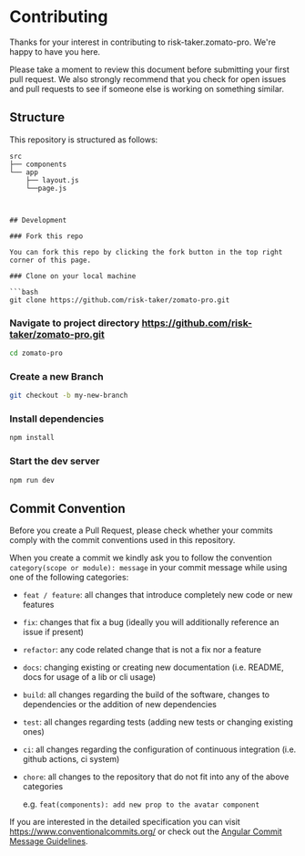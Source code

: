 # Contributing

Thanks for your interest in contributing to risk-taker.zomato-pro. We're happy to have you here.

Please take a moment to review this document before submitting your first pull request. We also strongly recommend that you check for open issues and pull requests to see if someone else is working on something similar.

<!-- If you need any help, feel free to reach out to [@shadcn](https://twitter.com/shadcn). -->

## Structure

This repository is structured as follows:

```
src
├── components
└── app
    ├── layout.js
    └──page.js



## Development

### Fork this repo

You can fork this repo by clicking the fork button in the top right corner of this page.

### Clone on your local machine

```bash
git clone https://github.com/risk-taker/zomato-pro.git
```


### Navigate to project directory https://github.com/risk-taker/zomato-pro.git

```bash
cd zomato-pro
```

### Create a new Branch

```bash
git checkout -b my-new-branch
```

### Install dependencies

```bash
npm install
```

### Start the dev server

```bash
npm run dev
```



## Commit Convention

Before you create a Pull Request, please check whether your commits comply with
the commit conventions used in this repository.

When you create a commit we kindly ask you to follow the convention
`category(scope or module): message` in your commit message while using one of
the following categories:

- `feat / feature`: all changes that introduce completely new code or new
  features
- `fix`: changes that fix a bug (ideally you will additionally reference an
  issue if present)
- `refactor`: any code related change that is not a fix nor a feature
- `docs`: changing existing or creating new documentation (i.e. README, docs for
  usage of a lib or cli usage)
- `build`: all changes regarding the build of the software, changes to
  dependencies or the addition of new dependencies
- `test`: all changes regarding tests (adding new tests or changing existing
  ones)
- `ci`: all changes regarding the configuration of continuous integration (i.e.
  github actions, ci system)
- `chore`: all changes to the repository that do not fit into any of the above
  categories

  e.g. `feat(components): add new prop to the avatar component`

If you are interested in the detailed specification you can visit
https://www.conventionalcommits.org/ or check out the
[Angular Commit Message Guidelines](https://github.com/angular/angular/blob/22b96b9/CONTRIBUTING.md#-commit-message-guidelines).


